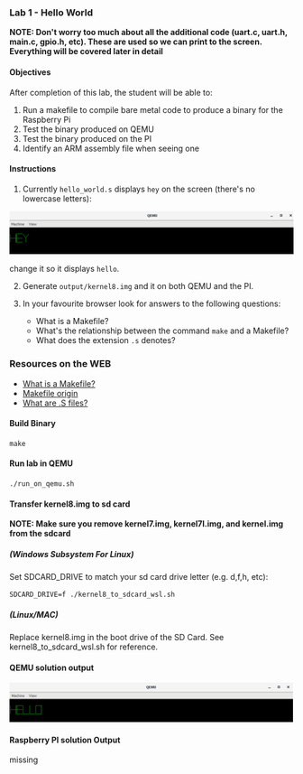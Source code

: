 ### Lab 1 -  Hello World

**NOTE: Don't worry too much about all the additional code (uart.c, uart.h, main.c, gpio.h, etc). These are used so we can print to the screen. Everything will be covered later in detail**

#### Objectives 

After completion of this lab, the student will be able to:

1. Run a makefile to compile bare metal code to produce a binary for the Raspberry Pi
2. Test the binary produced on QEMU
3. Test the binary produced on the PI
4. Identify an ARM assembly file when seeing one

#### Instructions 

1. Currently `hello_world.s` displays `hey` on the screen (there's no lowercase letters):

<img src="https://github.com/RomanLabsIO/assembly_for_raspberry_pi_bare_metal/blob/master/1_Hello_World/images/qemu_output.png" width="620"/>

change it so it displays `hello`. 

2. Generate `output/kernel8.img` and it on both QEMU and the PI. 

3. In your favourite browser look for answers to the following questions:
    - What is a Makefile?
    - What's the relationship between the command `make` and a Makefile?
    - What does the extension `.s` denotes?

### Resources on the WEB
- [What is a Makefile?](http://www.sis.pitt.edu/mbsclass/tutorial/advanced/makefile/whatis.htm)
- [Makefile origin](https://en.wikipedia.org/wiki/Make_(software)#Origin)
- [What are .S files?](https://stackoverflow.com/questions/10285410/what-are-s-files)

#### Build Binary
```
make
```

#### Run lab in QEMU
```
./run_on_qemu.sh
```

#### Transfer kernel8.img to sd card 

**NOTE: Make sure you remove kernel7.img, kernel7l.img, and kernel.img from the sdcard**

##### (Windows Subsystem For Linux)
Set SDCARD_DRIVE to match your sd card drive letter (e.g. d,f,h, etc):
```
SDCARD_DRIVE=f ./kernel8_to_sdcard_wsl.sh
```
##### (Linux/MAC)
Replace kernel8.img in the boot drive of the SD Card. See kernel8_to_sdcard_wsl.sh for reference.



#### QEMU solution output
<img src="https://github.com/RomanLabsIO/assembly_for_raspberry_pi_bare_metal/blob/master/1_Hello_World/images/qemu_solution.png" width="620"/>


#### Raspberry PI solution Output
missing